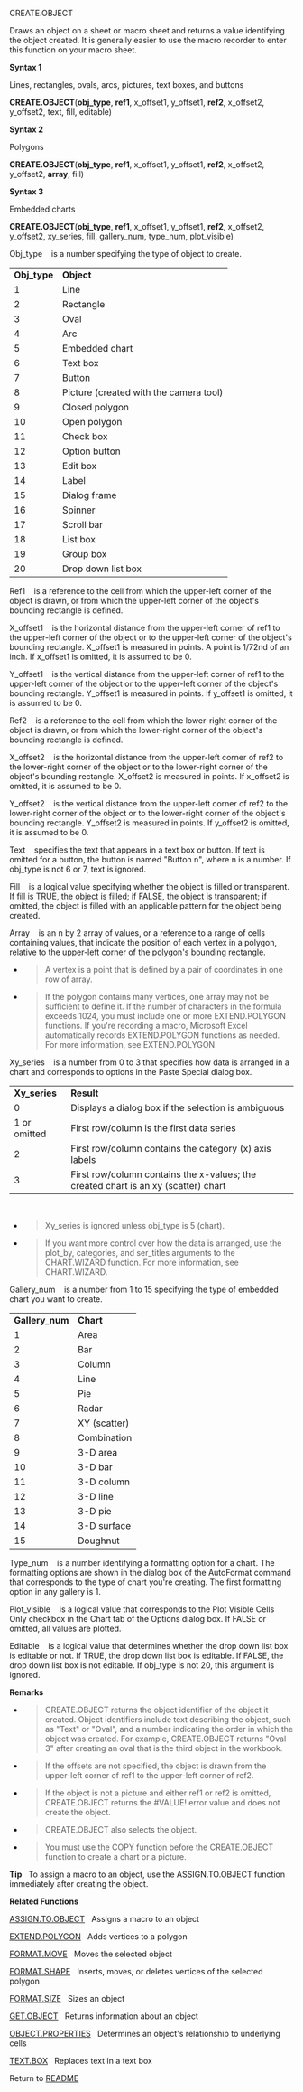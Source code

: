 CREATE.OBJECT

Draws an object on a sheet or macro sheet and returns a value
identifying the object created. It is generally easier to use the macro
recorder to enter this function on your macro sheet.

**Syntax 1**

Lines, rectangles, ovals, arcs, pictures, text boxes, and buttons

**CREATE.OBJECT**(**obj\_type**, **ref1**, x\_offset1, y\_offset1,
**ref2**, x\_offset2, y\_offset2, text, fill, editable)

**Syntax 2**

Polygons

**CREATE.OBJECT**(**obj\_type**, **ref1**, x\_offset1, y\_offset1,
**ref2**, x\_offset2,  
y\_offset2, **array**, fill)

**Syntax 3**

Embedded charts

**CREATE.OBJECT**(**obj\_type**, **ref1**, x\_offset1, y\_offset1,
**ref2**, x\_offset2,  
y\_offset2, xy\_series, fill, gallery\_num, type\_num, plot\_visible)

Obj\_type&nbsp;&nbsp;&nbsp;&nbsp;is a number specifying the type of
object to create.

|               |                                        |
| ------------- | -------------------------------------- |
| **Obj\_type** | **Object**                             |
| 1             | Line                                   |
| 2             | Rectangle                              |
| 3             | Oval                                   |
| 4             | Arc                                    |
| 5             | Embedded chart                         |
| 6             | Text box                               |
| 7             | Button                                 |
| 8             | Picture (created with the camera tool) |
| 9             | Closed polygon                         |
| 10            | Open polygon                           |
| 11            | Check box                              |
| 12            | Option button                          |
| 13            | Edit box                               |
| 14            | Label                                  |
| 15            | Dialog frame                           |
| 16            | Spinner                                |
| 17            | Scroll bar                             |
| 18            | List box                               |
| 19            | Group box                              |
| 20            | Drop down list box                     |

Ref1&nbsp;&nbsp;&nbsp;&nbsp;is a reference to the cell from which the
upper-left corner of the object is drawn, or from which the upper-left
corner of the object's bounding rectangle is defined.

X\_offset1&nbsp;&nbsp;&nbsp;&nbsp;is the horizontal distance from the
upper-left corner of ref1 to the upper-left corner of the object or to
the upper-left corner of the object's bounding rectangle. X\_offset1 is
measured in points. A point is 1/72nd of an inch. If x\_offset1 is
omitted, it is assumed to be 0.

Y\_offset1&nbsp;&nbsp;&nbsp;&nbsp;is the vertical distance from the
upper-left corner of ref1 to the upper-left corner of the object or to
the upper-left corner of the object's bounding rectangle. Y\_offset1 is
measured in points. If y\_offset1 is omitted, it is assumed to be 0.

Ref2&nbsp;&nbsp;&nbsp;&nbsp;is a reference to the cell from which the
lower-right corner of the object is drawn, or from which the lower-right
corner of the object's bounding rectangle is defined.

X\_offset2&nbsp;&nbsp;&nbsp;&nbsp;is the horizontal distance from the
upper-left corner of ref2 to the lower-right corner of the object or to
the lower-right corner of the object's bounding rectangle. X\_offset2 is
measured in points. If x\_offset2 is omitted, it is assumed to be 0.

Y\_offset2&nbsp;&nbsp;&nbsp;&nbsp;is the vertical distance from the
upper-left corner of ref2 to the lower-right corner of the object or to
the lower-right corner of the object's bounding rectangle. Y\_offset2 is
measured in points. If y\_offset2 is omitted, it is assumed to be 0.

Text&nbsp;&nbsp;&nbsp;&nbsp;specifies the text that appears in a text
box or button. If text is omitted for a button, the button is named
"Button n", where n is a number. If obj\_type is not 6 or 7, text is
ignored.

Fill&nbsp;&nbsp;&nbsp;&nbsp;is a logical value specifying whether the
object is filled or transparent. If fill is TRUE, the object is filled;
if FALSE, the object is transparent; if omitted, the object is filled
with an applicable pattern for the object being created.

Array&nbsp;&nbsp;&nbsp;&nbsp;is an n by 2 array of values, or a
reference to a range of cells containing values, that indicate the
position of each vertex in a polygon, relative to the upper-left corner
of the polygon's bounding rectangle.

  - > A vertex is a point that is defined by a pair of coordinates in
    > one row of array.

  - > If the polygon contains many vertices, one array may not be
    > sufficient to define it. If the number of characters in the
    > formula exceeds 1024, you must include one or more EXTEND.POLYGON
    > functions. If you're recording a macro, Microsoft Excel
    > automatically records EXTEND.POLYGON functions as needed. For more
    > information, see EXTEND.POLYGON.


Xy\_series&nbsp;&nbsp;&nbsp;&nbsp;is a number from 0 to 3 that specifies
how data is arranged in a chart and corresponds to options in the Paste
Special dialog box.

|                |                                                                                    |
| -------------- | ---------------------------------------------------------------------------------- |
| **Xy\_series** | **Result**                                                                         |
| 0              | Displays a dialog box if the selection is ambiguous                                |
| 1 or omitted   | First row/column is the first data series                                          |
| 2              | First row/column contains the category (x) axis labels                             |
| 3              | First row/column contains the x-values; the created chart is an xy (scatter) chart |

&nbsp;

  - > Xy\_series is ignored unless obj\_type is 5 (chart).

  - > If you want more control over how the data is arranged, use the
    > plot\_by, categories, and ser\_titles arguments to the
    > CHART.WIZARD function. For more information, see CHART.WIZARD.


Gallery\_num&nbsp;&nbsp;&nbsp;&nbsp;is a number from 1 to 15 specifying
the type of embedded chart you want to create.

|                  |              |
| ---------------- | ------------ |
| **Gallery\_num** | **Chart**    |
| 1                | Area         |
| 2                | Bar          |
| 3                | Column       |
| 4                | Line         |
| 5                | Pie          |
| 6                | Radar        |
| 7                | XY (scatter) |
| 8                | Combination  |
| 9                | 3-D area     |
| 10               | 3-D bar      |
| 11               | 3-D column   |
| 12               | 3-D line     |
| 13               | 3-D pie      |
| 14               | 3-D surface  |
| 15               | Doughnut     |

Type\_num&nbsp;&nbsp;&nbsp;&nbsp;is a number identifying a formatting
option for a chart. The formatting options are shown in the dialog box
of the AutoFormat command that corresponds to the type of chart you're
creating. The first formatting option in any gallery is 1.

Plot\_visible&nbsp;&nbsp;&nbsp;&nbsp;is a logical value that corresponds
to the Plot Visible Cells Only checkbox in the Chart tab of the Options
dialog box. If FALSE or omitted, all values are plotted.

Editable&nbsp;&nbsp;&nbsp;&nbsp;is a logical value that determines
whether the drop down list box is editable or not. If TRUE, the drop
down list box is editable. If FALSE, the drop down list box is not
editable. If obj\_type is not 20, this argument is ignored.

**Remarks**

  - > CREATE.OBJECT returns the object identifier of the object it
    > created. Object identifiers include text describing the object,
    > such as "Text" or "Oval", and a number indicating the order in
    > which the object was created. For example, CREATE.OBJECT returns
    > "Oval 3" after creating an oval that is the third object in the
    > workbook.

  - > If the offsets are not specified, the object is drawn from the
    > upper-left corner of ref1 to the upper-left corner of ref2.

  - > If the object is not a picture and either ref1 or ref2 is omitted,
    > CREATE.OBJECT returns the \#VALUE\! error value and does not
    > create the object.

  - > CREATE.OBJECT also selects the object.

  - > You must use the COPY function before the CREATE.OBJECT function
    > to create a chart or a picture.


**Tip**&nbsp;&nbsp;&nbsp;To assign a macro to an object, use the
ASSIGN.TO.OBJECT function immediately after creating the object.

**Related Functions**

[ASSIGN.TO.OBJECT](ASSIGN.TO.OBJECT.md)&nbsp;&nbsp;&nbsp;Assigns a macro to an object

[EXTEND.POLYGON](EXTEND.POLYGON.md)&nbsp;&nbsp;&nbsp;Adds vertices to a polygon

[FORMAT.MOVE](FORMAT.MOVE.md)&nbsp;&nbsp;&nbsp;Moves the selected object

[FORMAT.SHAPE](FORMAT.SHAPE.md)&nbsp;&nbsp;&nbsp;Inserts, moves, or deletes vertices of the
selected polygon

[FORMAT.SIZE](FORMAT.SIZE.md)&nbsp;&nbsp;&nbsp;Sizes an object

[GET.OBJECT](GET.OBJECT.md)&nbsp;&nbsp;&nbsp;Returns information about an object

[OBJECT.PROPERTIES](OBJECT.PROPERTIES.md)&nbsp;&nbsp;&nbsp;Determines an object's relationship
to underlying cells

[TEXT.BOX](TEXT.BOX.md)&nbsp;&nbsp;&nbsp;Replaces text in a text box



Return to [README](README.md)

